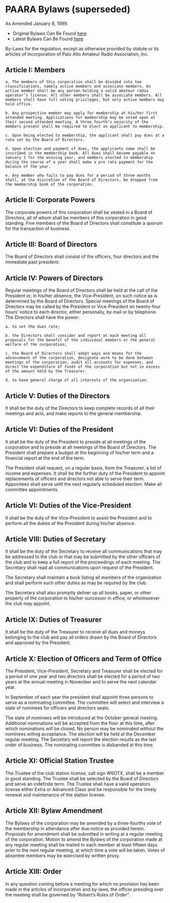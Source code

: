 # PAARA Bylaws (superseded)

As Amended January 8, 1999.

* Original Bylaws Can Be Found [here](/bylaws/1947.md)
* Latest Bylaws Can Be Found [here](/bylaws.md)

By-Laws for the regulation, except as otherwise provided by statute or its articles of incorporation of Palo Alto Amateur Radio Association, Inc.

## Article I: Members
    a. The members of this corporation shall be divided into two classifications, namely active members and associate members. An active member shall be any person holding a valid amateur radio operator’s license. All other members shall be associate members. All members shall have full voting privileges, but only active members may hold office.

    b. Any prospective member may apply for membership at his/her first attended meeting. Applications for membership may be voted upon at their second attended meeting. A three fourth’s majority of the members present shall be required to elect an applicant to membership.

    c. Upon being elected to membership, the applicant shall pay dues at a rate set by the Board of Directors.

    d. Upon election and payment of dues, the applicants name shall be inscribed in the membership book. All dues shall become payable on January 1 for the ensuing year, and members elected to membership during the course of a year shall make a pro rata payment for the balance of the year.

    e. Any member who fails to pay dues for a period of three months shall, at the discretion of the Board of Directors, be dropped from the membership book of the corporation.

## Article II: Corporate Powers
The corporate powers of this corporation shall be vested in a Board of Directors, all of whom shall be members of this corporation in good standing. Five members of the Board of Directors shall constitute a quorum for the transaction of business.

## Article III: Board of Directors
The Board of Directors shall consist of the officers, four directors and the immediate past president.


## Article IV: Powers of Directors
Regular meetings of the Board of Directors shall be held at the call of the President or, in his/her absence, the Vice-President, on such notice as is determined by the Board of Directors. Special meetings of the Board of Directors may be called by the President or Vice-President on twenty-four hours’ notice to each director, either personally, by mail or by telephone. The Directors shall have the power:

    a. to set the dues rate;

    b. the Directors shall consider and report at each meeting all proposals for the benefit of the individual members or the general welfare of the corporation;

    c. the Board of Directors shall adopt ways and means for the advancement of the corporation, designate work to be done between meetings of the corporation, audit all accounts for expenses, and direct the expenditure of funds of the corporation but not in excess of the amount held by the Treasurer.

    d. to have general charge of all interests of the organization.

## Article V: Duties of the Directors
It shall be the duty of the Directors to keep complete records of all their meetings and acts, and make reports to the general membership.

## Article VI: Duties of the President
It shall be the duty of the President to preside at all meetings of the corporation and to preside at all meetings of the Board of Directors. The President shall prepare a budget at the beginning of his/her term and a financial report at the end of the term.

The President shall request, on a regular basis, from the Treasurer, a list of income and expenses. It shall be the further duty of the President to appoint replacements of officers and directors not able to serve their term. Appointees shall serve until the next regularly scheduled election. Make all committee appointments.

## Article VI: Duties of the Vice-President
It shall be the duty of the Vice-President to assist the President and to perform all the duties of the President during his/her absence.

## Article VIII: Duties of Secretary
It shall be the duty of the Secretary to receive all communications that may be addressed to the club or that may be submitted by the other officers of the club and to keep a full report of the proceedings of each meeting. The Secretary shall read all communications upon request of the President.

The Secretary shall maintain a book listing all members of the organization and shall perform such other duties as may be required by the club.

The Secretary shall also promptly deliver up all books, paper, or other property of the corporation to his/her successor in office, or whomsoever the club may appoint.

## Article IX: Duties of Treasurer
It shall be the duty of the Treasurer to receive all dues and moneys belonging to the club and pay all orders drawn by the Board of Directors and approved by the President.

## Article X: Election of Officers and Term of Office
The President, Vice-President, Secretary and Treasurer shall be elected for a period of one year and two directors shall be elected for a period of two years at the annual meeting in November and to serve the next calendar year.

In September of each year the president shall appoint three persons to serve as a nominating committee. The committee will select and interview a slate of nominees for officers and directors seats.

The slate of nominees will be introduced at the October general meeting. Additional nominations will be accepted from the floor at this time, after which nominations will be closed. No person may be nominated without the nominees willing acceptance. The election will be held at the December regular meeting. The Secretary will report the election results as the last order of business. The nominating committee is disbanded at this time.

## Article XI: Official Station Trustee
The Trustee of the club station license, call sign W6OTX, shall be a member in good standing. The Trustee shall be selected by the Board of Directors and serve an indefinite term. The Trustee shall have a valid operators license either Extra or Advanced Class and be responsible for the timely renewal and maintenance of the station license.

## Article XII: Bylaw Amendment
The Bylaws of the corporation may be amended by a three-fourths vote of the membership in attendance after due notice as provided herein. Proposals for amendment shall be submitted in writing at a regular meeting of the corporation. Motion to amend the Bylaws of the corporation made at any regular meeting shall be mailed to each member at least fifteen days prior to the next regular meeting, at which time a vote will be taken. Votes of absentee members may be exercised by written proxy.

## Article XIII: Order
In any question coming before a meeting for which no provision has been made in the articles of incorporation and by-laws, the officer presiding over the meeting shall be governed by “Robert’s Rules of Order”.

